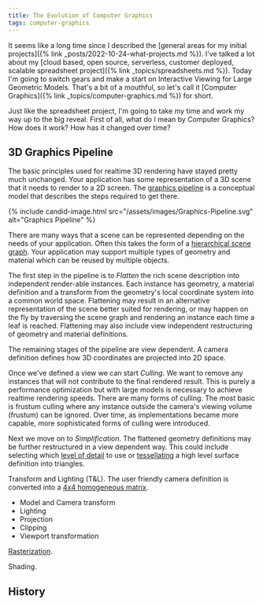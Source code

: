 ```yaml
---
title: The Evolution of Computer Graphics
tags: computer-graphics
---
```


It seems like a long time since I described the [general areas for my initial projects]({% link _posts/2022-10-24-what-projects.md %}). I've talked a lot about my [cloud based, open source, serverless, customer deployed, scalable spreadsheet project]({% link _topics/spreadsheets.md %}). Today I'm going to switch gears and make a start on Interactive Viewing for Large Geometric Models. That's a bit of a mouthful, so let's call it [Computer Graphics]({% link _topics/computer-graphics.md %}) for short. 

Just like the spreadsheet project, I'm going to take my time and work my way up to the big reveal. First of all, what do I mean by Computer Graphics? How does it work? How has it changed over time?

## 3D Graphics Pipeline

The basic principles used for realtime 3D rendering have stayed pretty much unchanged. Your application has some representation of a 3D scene that it needs to render to a 2D screen. The [graphics pipeline](https://en.wikipedia.org/wiki/Graphics_pipeline) is a conceptual model that describes the steps required to get there. 

{% include candid-image.html src="/assets/images/Graphics-Pipeline.svg" alt="Graphics Pipeline" %}

There are many ways that a scene can be represented depending on the needs of your application. Often this takes the form of a [hierarchical scene graph](https://en.wikipedia.org/wiki/Scene_graph). Your application may support multiple types of geometry and material which can be reused by multiple objects.

The first step in the pipeline is to *Flatten* the rich scene description into independent render-able instances. Each instance has geometry, a material definition and a transform from the geometry's local coordinate system into a common world space. Flattening may result in an alternative representation of the scene better suited for rendering, or may happen on the fly by traversing the scene graph and rendering an instance each time a leaf is reached. Flattening may also include view independent restructuring of geometry and material definitions.

The remaining stages of the pipeline are view dependent. A camera definition defines how 3D coordinates are projected into 2D space. 

Once we've defined a view we can start *Culling*. We want to remove any instances that will not contribute to the final rendered result. This is purely a performance optimization but with large models is necessary to achieve realtime rendering speeds. There are many forms of culling. The most basic is frustum culling where any instance outside the camera's viewing volume (frustum) can be ignored. Over time, as implementations became more capable, more sophisticated forms of culling were introduced.

Next we move on to *Simplification*. The flattened geometry definitions may be further restructured in a view dependent way. This could include selecting which [level of detail](https://en.wikipedia.org/wiki/Level_of_detail_(computer_graphics)) to use or [tessellating](https://en.wikipedia.org/wiki/Tessellation_(computer_graphics)) a high level surface definition into triangles.

Transform and Lighting (T&L). The user friendly camera definition is converted into a [4x4 homogeneous matrix](https://en.wikipedia.org/wiki/Transformation_matrix).
* Model and Camera transform
* Lighting
* Projection
* Clipping
* Viewport transformation

[Rasterization](https://en.wikipedia.org/wiki/Rasterisation). 

Shading.

## History

